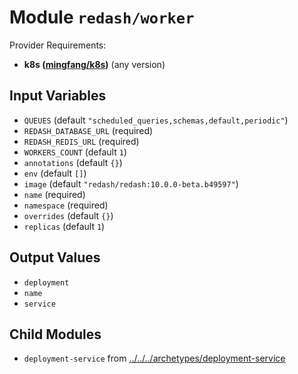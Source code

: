 
# Module `redash/worker`

Provider Requirements:
* **k8s ([mingfang/k8s](https://registry.terraform.io/providers/mingfang/k8s/latest))** (any version)

## Input Variables
* `QUEUES` (default `"scheduled_queries,schemas,default,periodic"`)
* `REDASH_DATABASE_URL` (required)
* `REDASH_REDIS_URL` (required)
* `WORKERS_COUNT` (default `1`)
* `annotations` (default `{}`)
* `env` (default `[]`)
* `image` (default `"redash/redash:10.0.0-beta.b49597"`)
* `name` (required)
* `namespace` (required)
* `overrides` (default `{}`)
* `replicas` (default `1`)

## Output Values
* `deployment`
* `name`
* `service`

## Child Modules
* `deployment-service` from [../../../archetypes/deployment-service](../../../archetypes/deployment-service)

